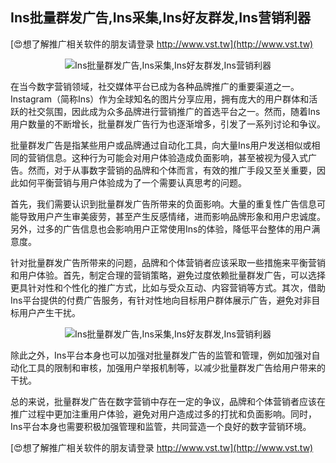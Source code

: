 ## **Ins批量群发广告,Ins采集,Ins好友群发,Ins营销利器**

[😍想了解推广相关软件的朋友请登录 http://www.vst.tw](http://www.vst.tw)

 <center><img src="https://vst.tw/MP4/tuiguang/png/2.png" alt="Ins批量群发广告,Ins采集,Ins好友群发,Ins营销利器"></center>

在当今数字营销领域，社交媒体平台已成为各种品牌推广的重要渠道之一。Instagram（简称Ins）作为全球知名的图片分享应用，拥有庞大的用户群体和活跃的社交氛围，因此成为众多品牌进行营销推广的首选平台之一。然而，随着Ins用户数量的不断增长，批量群发广告行为也逐渐增多，引发了一系列讨论和争议。

批量群发广告是指某些用户或品牌通过自动化工具，向大量Ins用户发送相似或相同的营销信息。这种行为可能会对用户体验造成负面影响，甚至被视为侵入式广告。然而，对于从事数字营销的品牌和个体而言，有效的推广手段又至关重要，因此如何平衡营销与用户体验成为了一个需要认真思考的问题。

首先，我们需要认识到批量群发广告所带来的负面影响。大量的重复性广告信息可能导致用户产生审美疲劳，甚至产生反感情绪，进而影响品牌形象和用户忠诚度。另外，过多的广告信息也会影响用户正常使用Ins的体验，降低平台整体的用户满意度。

针对批量群发广告所带来的问题，品牌和个体营销者应该采取一些措施来平衡营销和用户体验。首先，制定合理的营销策略，避免过度依赖批量群发广告，可以选择更具针对性和个性化的推广方式，比如与受众互动、内容营销等方式。其次，借助Ins平台提供的付费广告服务，有针对性地向目标用户群体展示广告，避免对非目标用户产生干扰。

 <center><img src="https://vst.tw/MP4/tuiguang/png/2.png" alt="Ins批量群发广告,Ins采集,Ins好友群发,Ins营销利器"></center>

除此之外，Ins平台本身也可以加强对批量群发广告的监管和管理，例如加强对自动化工具的限制和审核，加强用户举报机制等，以减少批量群发广告给用户带来的干扰。

总的来说，批量群发广告在数字营销中存在一定的争议，品牌和个体营销者应该在推广过程中更加注重用户体验，避免对用户造成过多的打扰和负面影响。同时，Ins平台本身也需要积极加强管理和监管，共同营造一个良好的数字营销环境。

[😍想了解推广相关软件的朋友请登录 http://www.vst.tw](http://www.vst.tw)



